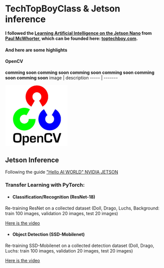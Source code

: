 # TechTopBoyClass & Jetson inference
**I followed the [Learning Artificial Intelligence on the Jetson Nano](https://youtube.com/playlist?list=PLGs0VKk2DiYxP-ElZ7-QXIERFFPkOuP4_) from [Paul McWhorter](https://www.youtube.com/c/mcwhorpj), which can be founded here: [toptechboy.com](https://toptechboy.com/).**
 #### And here are some highlights 
 
#### OpenCV
**comming soon comming soon comming soon comming soon comming soon comming soon**
image | description
----- | -------

<img src="https://github.com/diktamos/TechTopBoyClass/blob/main/cv.jpg" width="200/">

## Jetson Inference
Following the guide ["Hello AI WORLD" NVIDIA JETSON](https://github.com/dusty-nv/jetson-inference)
### Transfer Learning with PyTorch:
- #### Classification/Recognition (ResNet-18)
Re-training ResNet on a collected dataset (Doll, Drago, Luchs, Background: train 100 images, validation 20 images, test 20 images)

[Here is the video ](https://github.com/diktamos/TechTopBoyClass/blob/main/videos/modelDolls32Ep.avi)
- #### Object Detection (SSD-Mobilenet)
Re-training SSD-Mobilenet on a collected detection dataset (Doll, Drago, Luchs: train 100 images, validation 20 images, test 20 images)

[Here is the video ](https://github.com/diktamos/TechTopBoyClass/blob/main/videos/myDetectDolls.avi)


